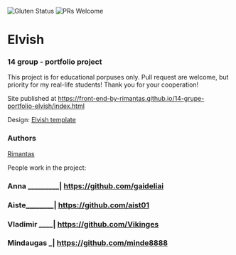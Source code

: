 ![Gluten Status](https://img.shields.io/badge/Gluten-Free-green.svg)
![PRs Welcome](https://img.shields.io/badge/PRs-welcome-brightgreen.svg)

# Elvish
### 14 group - portfolio project

This project is for educational porpuses only. Pull request are welcome, but priority for my real-life students! Thank you for your cooperation!

Site published at https://front-end-by-rimantas.github.io/14-grupe-portfolio-elvish/index.html

Design: [Elvish template](http://themesboss.com/elvish/index_6.html)
### Authors
[Rimantas](https://github.com/belauzas)

People work in the project:
### Anna _________| https://github.com/gaideliai 
### Aiste________| https://github.com/aist01
### Vladimir ____| https://github.com/Vikinges 
### Mindaugas   _| https://github.com/minde8888


